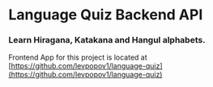 # Language Quiz Backend API
### Learn Hiragana, Katakana and Hangul alphabets.   

Frontend App for this project is located at [https://github.com/levpopov1/language-quiz](https://github.com/levpopov1/language-quiz)